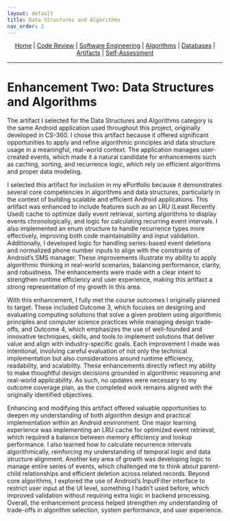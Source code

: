 ```yaml
---
layout: default
title: Data Structures and Algorithms
nav_order: 2
---
```

<p align="center">
  <a href="/index.md">Home</a> |
  <a href="/code-review/index.md">Code Review</a> |
  <a href="/enhancements/software-engineering/index.md">Software Engineering</a> |
  <a href="/enhancements/data-structures-algorithms/index.md">Algorithms</a> |
  <a href="/enhancements/databases/index.md">Databases</a> |
  <a href="/artifacts/index.md">Artifacts</a> |
  <a href="/self-assessment/index.md">Self-Assessment</a>
</p>
<hr>

# Enhancement Two: Data Structures and Algorithms

The artifact I selected for the Data Structures and Algorithms category is the same Android application used throughout this project, originally developed in CS-360. I chose this artifact because it offered significant opportunities to apply and refine algorithmic principles and data structure usage in a meaningful, real-world context. The application manages user-created events, which made it a natural candidate for enhancements such as caching, sorting, and recurrence logic, which rely on efficient algorithms and proper data modeling.

I selected this artifact for inclusion in my ePortfolio because it demonstrates several core competencies in algorithms and data structures, particularly in the context of building scalable and efficient Android applications. This artifact was enhanced to include features such as an LRU (Least Recently Used) cache to optimize daily event retrieval, sorting algorithms to display events chronologically, and logic for calculating recurring event intervals. I also implemented an enum structure to handle recurrence types more effectively, improving both code maintainability and input validation. Additionally, I developed logic for handling series-based event deletions and normalized phone number inputs to align with the constraints of Android’s SMS manager. These improvements illustrate my ability to apply algorithmic thinking in real-world scenarios, balancing performance, clarity, and robustness. The enhancements were made with a clear intent to strengthen runtime efficiency and user experience, making this artifact a strong representation of my growth in this area.

With this enhancement, I fully met the course outcomes I originally planned to target. These included Outcome 3, which focuses on designing and evaluating computing solutions that solve a given problem using algorithmic principles and computer science practices while managing design trade-offs, and Outcome 4, which emphasizes the use of well-founded and innovative techniques, skills, and tools to implement solutions that deliver value and align with industry-specific goals. Each improvement I made was intentional, involving careful evaluation of not only the technical implementation but also considerations around runtime efficiency, readability, and scalability. These enhancements directly reflect my ability to make thoughtful design decisions grounded in algorithmic reasoning and real-world applicability. As such, no updates were necessary to my outcome coverage plan, as the completed work remains aligned with the originally identified objectives.

Enhancing and modifying this artifact offered valuable opportunities to deepen my understanding of both algorithm design and practical implementation within an Android environment. One major learning experience was implementing an LRU cache for optimized event retrieval, which required a balance between memory efficiency and lookup performance. I also learned how to calculate recurrence intervals algorithmically, reinforcing my understanding of temporal logic and data structure alignment. Another key area of growth was developing logic to manage entire series of events, which challenged me to think about parent-child relationships and efficient deletion across related records. Beyond core algorithms, I explored the use of Android’s InputFilter interface to restrict user input at the UI level, something I hadn’t used before, which improved validation without requiring extra logic in backend processing. Overall, the enhancement process helped strengthen my understanding of trade-offs in algorithm selection, system performance, and user experience.
